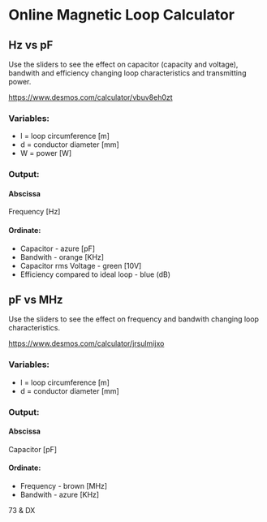 # Online Magnetic Loop Calculator

## Hz vs pF

Use the sliders to see the effect on capacitor (capacity and voltage), bandwith and efficiency changing loop characteristics and transmitting power.

https://www.desmos.com/calculator/vbuv8eh0zt

### Variables:
- l = loop circumference [m]
- d = conductor diameter [mm]
- W = power [W]

### Output:

#### Abscissa

Frequency [Hz]

#### Ordinate:
- Capacitor - azure [pF]
- Bandwith - orange [KHz]
- Capacitor rms Voltage - green [10V]
- Efficiency compared to ideal loop - blue (dB)

## pF vs MHz

Use the sliders to see the effect on frequency and bandwith changing loop characteristics.

https://www.desmos.com/calculator/jrsulmijxo

### Variables:
- l = loop circumference [m]
- d = conductor diameter [mm]

### Output:

#### Abscissa

Capacitor [pF]

#### Ordinate:
- Frequency - brown [MHz]
- Bandwith - azure [KHz]


73 & DX

